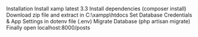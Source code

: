 Installation
Install xamp latest 3.3 
Install dependencies (composer install)
Download zip file and extract in C:\xampp\htdocs
Set Database Credentials & App Settings in dotenv file (.env)
Migrate Database (php artisan migrate)
Finally open localhost:8000/posts



